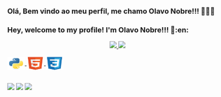 ### Olá, Bem vindo ao meu perfil, me chamo Olavo Nobre!!! 👋:portugal:
### Hey, welcome to my profile! I'm Olavo Nobre!!! 👋:en:


<div align="center">
  <a href="https://github.com/olavonobre">
  <img height="120em" src="https://github-readme-stats.vercel.app/api?username=olavonobre&show_icons=true&theme=tokyonight&include_all_commits=true&count_private=true"/>
  <img height="120em" src="https://github-readme-stats.vercel.app/api/top-langs/?username=olavonobre&layout=compact&langs_count=7&theme=tokyonight"/>
</div>
  
<div style="display: inline_block"><br>
  <img align="center" alt="Olavo-Python" height="30" width="40" src="https://raw.githubusercontent.com/devicons/devicon/master/icons/python/python-original.svg">
  <img align="center" alt="Olavo-HTML" height="30" width="40" src="https://raw.githubusercontent.com/devicons/devicon/master/icons/html5/html5-original.svg">
  <img align="center" alt="Olavo-CSS" height="30" width="40" src="https://raw.githubusercontent.com/devicons/devicon/master/icons/css3/css3-original.svg">
</div>
  
  ##
  
<div> 
  
  <a href="https://www.linkedin.com/in/olavo-nobre-7832701aa/" target="_blank"><img src="https://img.shields.io/badge/-LinkedIn-%230077B5?style=for-the-badge&logo=linkedin&logoColor=white" target="_blank"></a> 
  <a href = "mailto:olavonobre@gmail.com"><img src="https://img.shields.io/badge/-Gmail-%23333?style=for-the-badge&logo=gmail&logoColor=white" target="_blank"></a>
  <a href="https://www.instagram.com/olavo.nobre/" target="_blank"><img src="https://img.shields.io/badge/-Instagram-%23E4405F?style=for-the-badge&logo=instagram&logoColor=white" target="_blank"></a>

</div>
